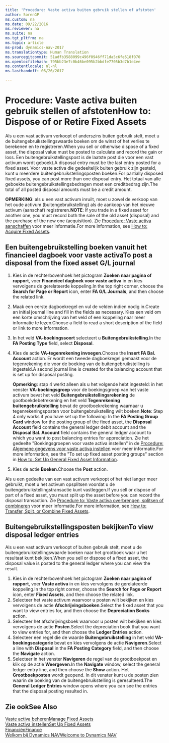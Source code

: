 ```yaml
---
title: 'Procedure: Vaste activa buiten gebruik stellen of afstoten'
author: SorenGP
ms.custom: na
ms.date: 09/22/2016
ms.reviewer: na
ms.suite: na
ms.tgt_pltfrm: na
ms.topic: article
ms-prod: dynamics-nav-2017
ms.translationtype: Human Translation
ms.sourcegitcommit: 51adfb3588099c496f0946ff71da5c6fe518f070
ms.openlocfilehash: 795bb23e7c0b46be095b2bbdfe7705b3d7b1e4ee
ms.contentlocale: nl-nl
ms.lasthandoff: 06/26/2017

---
```


# <a name="how-to-dispose-of-or-retire-fixed-assets"></a><span data-ttu-id="d0c4d-102">Procedure: Vaste activa buiten gebruik stellen of afstoten</span><span class="sxs-lookup"><span data-stu-id="d0c4d-102">How to: Dispose of or Retire Fixed Assets</span></span>
<span data-ttu-id="d0c4d-103">Als u een vast activum verkoopt of anderszins buiten gebruik stelt, moet u de buitengebruikstellingswaarde boeken om de winst of het verlies te berekenen en te registreren.</span><span class="sxs-lookup"><span data-stu-id="d0c4d-103">When you sell or otherwise dispose of a fixed asset, the disposal value must be posted to calculate and record the gain or loss.</span></span> <span data-ttu-id="d0c4d-104">Een buitengebruikstellingspost is de laatste post die voor een vast activum wordt geboekt.</span><span class="sxs-lookup"><span data-stu-id="d0c4d-104">A disposal entry must be the last entry posted for a fixed asset.</span></span> <span data-ttu-id="d0c4d-105">Voor vaste activa die gedeeltelijk buiten gebruik zijn gesteld, kunt u meerdere buitengebruikstellingsposten boeken.</span><span class="sxs-lookup"><span data-stu-id="d0c4d-105">For partially disposed fixed assets, you can post more than one disposal entry.</span></span> <span data-ttu-id="d0c4d-106">Het totaal van alle geboekte buitengebruikstellingsbedragen moet een creditbedrag zijn.</span><span class="sxs-lookup"><span data-stu-id="d0c4d-106">The total of all posted disposal amounts must be a credit amount.</span></span>

 <span data-ttu-id="d0c4d-107">**OPMERKING**: als u een vast activum inruilt, moet u zowel de verkoop van het oude activum (buitengebruikstelling) als de aankoop van het nieuwe activum (aanschaf) registreren.</span><span class="sxs-lookup"><span data-stu-id="d0c4d-107">**NOTE**: If you trade in a fixed asset for another one, you must record both the sale of the old asset (disposal) and the purchase of the new one (acquisition).</span></span> <span data-ttu-id="d0c4d-108">Zie [Procedure: Vaste activa aanschaffen](fa-how-acquire.md) voor meer informatie.</span><span class="sxs-lookup"><span data-stu-id="d0c4d-108">For more information, see [How to: Acquire Fixed Assets](fa-how-acquire.md).</span></span>

## <a name="to-post-a-disposal-from-the-fixed-asset-gl-journal"></a><span data-ttu-id="d0c4d-109">Een buitengebruikstelling boeken vanuit het financieel dagboek voor vaste activa</span><span class="sxs-lookup"><span data-stu-id="d0c4d-109">To post a disposal from the fixed asset G/L journal</span></span>  
1. <span data-ttu-id="d0c4d-110">Kies in de rechterbovenhoek het pictogram **Zoeken naar pagina of rapport**, voer **Financieel dagboek voor vaste activa** in en kies vervolgens de gerelateerde koppeling.</span><span class="sxs-lookup"><span data-stu-id="d0c4d-110">In the top right corner, choose the **Search for Page or Report** icon, enter **FA G/L Journals**, and then choose the related link.</span></span>  
2. <span data-ttu-id="d0c4d-111">Maak een eerste dagboekregel en vul de velden indien nodig in.</span><span class="sxs-lookup"><span data-stu-id="d0c4d-111">Create an initial journal line and fill in the fields as necessary.</span></span> <span data-ttu-id="d0c4d-112">Kies een veld om een korte omschrijving van het veld of een koppeling naar meer informatie te lezen.</span><span class="sxs-lookup"><span data-stu-id="d0c4d-112">Choose a field to read a short description of the field or link to more information.</span></span>
3. <span data-ttu-id="d0c4d-113">In het veld **VA-boekingssoort** selecteert u **Buitengebruikstelling**.</span><span class="sxs-lookup"><span data-stu-id="d0c4d-113">In the **FA Posting Type** field, select **Disposal**.</span></span>
4. <span data-ttu-id="d0c4d-114">Kies de actie **VA-tegenrekening invoegen**.</span><span class="sxs-lookup"><span data-stu-id="d0c4d-114">Choose the **Insert FA Bal. Account** action.</span></span> <span data-ttu-id="d0c4d-115">Er wordt een tweede dagboekregel gemaakt voor de tegenrekening die voor de boeking van de buitengebruikstelling is ingesteld.</span><span class="sxs-lookup"><span data-stu-id="d0c4d-115">A second journal line is created for the balancing account that is set up for disposal posting.</span></span>

    <span data-ttu-id="d0c4d-116">**Opmerking**: stap 4 werkt alleen als u het volgende hebt ingesteld: in het venster **VA-boekingsgroep** voor de boekingsgroep van het vaste activum bevat het veld **Buitengebruikstellingsrekening** de gootboekdebetrekening en het veld **Tegenrekening buitengebruikstelling** bevat de grootboekrekening waarnaar u tegenrekeningsposten voor buitengebruikstelling wilt boeken.</span><span class="sxs-lookup"><span data-stu-id="d0c4d-116">**Note**: Step 4 only works if you have set up the following: In the **FA Posting Group Card** window for the posting group of the fixed asset, the **Disposal Account** field contains the general ledger debit account and the **Disposal Bal. Account** field contains the general ledger account to which you want to post balancing entries for appreciation.</span></span> <span data-ttu-id="d0c4d-117">Zie het gedeelte "Boekingsgroepen voor vaste activa instellen" in de [Procedure: Algemene gegevens voor vaste activa instellen](fa-how-setup-general.md) voor meer informatie.</span><span class="sxs-lookup"><span data-stu-id="d0c4d-117">For more information, see the "To set up fixed asset posting groups" section in [How to: Set Up General Fixed Asset Information](fa-how-setup-general.md).</span></span>
5. <span data-ttu-id="d0c4d-118">Kies de actie **Boeken**.</span><span class="sxs-lookup"><span data-stu-id="d0c4d-118">Choose the **Post** action.</span></span>

<span data-ttu-id="d0c4d-119">Als u een gedeelte van een vast activum verkoopt of het niet langer meer gebruikt, moet u het activum opsplitsen voordat u de buitengebruikstellingstransactie kunt vastleggen.</span><span class="sxs-lookup"><span data-stu-id="d0c4d-119">If you sell or dispose of part of a fixed asset, you must split up the asset before you can record the disposal transaction.</span></span> <span data-ttu-id="d0c4d-120">Zie [Procedure to: Vaste activa overbrengen, splitsen of combineren](fa-how-trans-split-combine.md) voor meer informatie.</span><span class="sxs-lookup"><span data-stu-id="d0c4d-120">For more information, see [How to: Transfer, Split, or Combine Fixed Assets](fa-how-trans-split-combine.md).</span></span>

## <a name="to-view-disposal-ledger-entries"></a><span data-ttu-id="d0c4d-121">Buitengebruikstellingsposten bekijken</span><span class="sxs-lookup"><span data-stu-id="d0c4d-121">To view disposal ledger entries</span></span>  
<span data-ttu-id="d0c4d-122">Als u een vast activum verkoopt of buiten gebruik stelt, moet u de buitengebruikstellingswaarde boeken naar het grootboek waar u het resultaat kunt bekijken.</span><span class="sxs-lookup"><span data-stu-id="d0c4d-122">When you sell or dispose of a fixed asset, the disposal value is posted to the general ledger where you can view the result.</span></span>   

1. <span data-ttu-id="d0c4d-123">Kies in de rechterbovenhoek het pictogram **Zoeken naar pagina of rapport**, voer **Vaste activa** in en kies vervolgens de gerelateerde koppeling.</span><span class="sxs-lookup"><span data-stu-id="d0c4d-123">In the top right corner, choose the **Search for Page or Report** icon, enter **Fixed Assets**, and then choose the related link.</span></span>  
2. <span data-ttu-id="d0c4d-124">Selecteer het vaste activum waarvoor u posten wilt bekijken en kies vervolgens de actie **Afschrijvingsboeken**.</span><span class="sxs-lookup"><span data-stu-id="d0c4d-124">Select the fixed asset that you want to view entries for, and then choose the **Depreciation Books** action.</span></span>
3. <span data-ttu-id="d0c4d-125">Selecteer het afschrijvingsboek waarvoor u posten wilt bekijken en kies vervolgens de actie **Posten**.</span><span class="sxs-lookup"><span data-stu-id="d0c4d-125">Select the depreciation book that you want to view entries for, and then choose the **Ledger Entries** action.</span></span>
4. <span data-ttu-id="d0c4d-126">Selecteer een regel die de waarde **Buitengebruikstelling** in het veld **VA-boekingscategorie** bevat en kies vervolgens de actie **Navigeren**.</span><span class="sxs-lookup"><span data-stu-id="d0c4d-126">Select a line with **Disposal** in the **FA Posting Category** field, and then choose the **Navigate** action.</span></span>  
5. <span data-ttu-id="d0c4d-127">Selecteer in het venster **Navigeren** de regel van de grootboekpost en klik op de actie **Weergeven**.</span><span class="sxs-lookup"><span data-stu-id="d0c4d-127">In the **Navigate** window, select the general ledger entry line, and then choose the **Show** action.</span></span>
<span data-ttu-id="d0c4d-128">Het **Grootboekposten** wordt geopend. In dit venster kunt u de posten zien waarin de boeking van de buitengebruikstelling is geresulteerd.</span><span class="sxs-lookup"><span data-stu-id="d0c4d-128">The **General Ledger Entries** window opens where you can see the entries that the disposal posting resulted in.</span></span>

## <a name="see-also"></a><span data-ttu-id="d0c4d-129">Zie ook</span><span class="sxs-lookup"><span data-stu-id="d0c4d-129">See Also</span></span>
[<span data-ttu-id="d0c4d-130">Vaste activa beheren</span><span class="sxs-lookup"><span data-stu-id="d0c4d-130">Manage Fixed Assets</span></span>](fa-manage.md)  
[<span data-ttu-id="d0c4d-131">Vaste activa instellen</span><span class="sxs-lookup"><span data-stu-id="d0c4d-131">Set Up Fixed Assets</span></span>](fa-setup.md)  
[<span data-ttu-id="d0c4d-132">Financiën</span><span class="sxs-lookup"><span data-stu-id="d0c4d-132">Finance</span></span>](finance-setup.md)  
[<span data-ttu-id="d0c4d-133">Welkom bij Dynamics NAV</span><span class="sxs-lookup"><span data-stu-id="d0c4d-133">Welcome to Dynamics NAV</span></span>](across-get-started.md)

